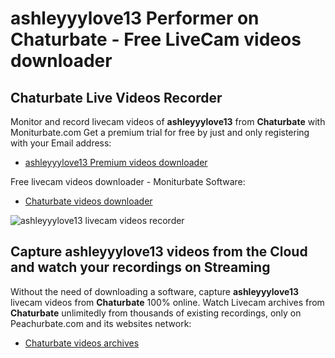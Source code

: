 # ashleyyylove13 Performer on Chaturbate - Free LiveCam videos downloader

## Chaturbate Live Videos Recorder

Monitor and record livecam videos of **ashleyyylove13** from **Chaturbate** with Moniturbate.com
Get a premium trial for free by just and only registering with your Email address:
* [ashleyyylove13 Premium videos downloader](https://moniturbate.com/request-demo-licence-key.html)

Free livecam videos downloader - Moniturbate Software:
* [Chaturbate videos downloader](https://moniturbate.com/moniturbate-download-software.html)

![ashleyyylove13 livecam videos recorder](https://peachurnet.com/templates/moniturbate-software.png)


## Capture ashleyyylove13 videos from the Cloud and watch your recordings on Streaming

Without the need of downloading a software, capture **ashleyyylove13** livecam videos from **Chaturbate** 100% online.
Watch Livecam archives from **Chaturbate** unlimitedly from thousands of existing recordings, only on Peachurbate.com and its websites network:
* [Chaturbate videos archives](https://peachurnet.com/)